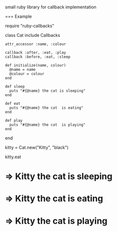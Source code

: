 
small ruby library for callback implementation

=== Example

  require "ruby-callbacks"

  class Cat 
    include Callbacks

    attr_accessor :name, :colour

    callback :after, :eat, :play
    callback :before, :eat, :sleep

    def initialize(name, colour)
      @name = name
      @colour = colour
    end

    def sleep
      puts "#{@name} the cat is sleeping"
    end

    def eat
      puts "#{@name} the cat  is eating"
    end

    def play
      puts "#{@name} the cat  is playing"
    end

  end

  kitty = Cat.new("Kitty", "black")

  kitty.eat 
  #   => Kitty the cat is sleeping
  #   => Kitty the cat is eating
  #   => Kitty the cat is playing


